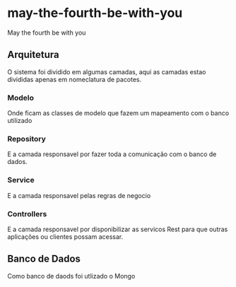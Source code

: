 # may-the-fourth-be-with-you
May the fourth be with you

## Arquitetura

O sistema foi dividido em algumas camadas, aqui as camadas estao divididas apenas em nomeclatura de pacotes.

### Modelo
Onde ficam as classes de modelo que fazem um mapeamento com o banco utilizado

### Repository
E a camada responsavel por fazer toda a comunicação com o banco de dados.

### Service
E a camada responsavel pelas regras de negocio

### Controllers
E a camada responsavel por disponibilizar as servicos Rest para que outras aplicações ou clientes possam acessar.

## Banco de Dados
Como banco de daods foi utlizado o Mongo
